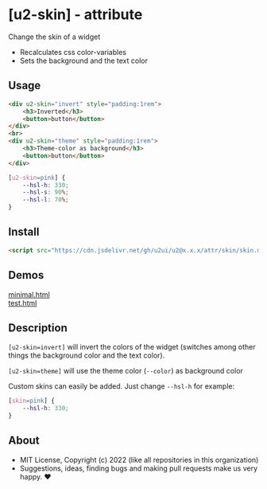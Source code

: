 # [u2-skin] - attribute
Change the skin of a widget

- Recalculates css color-variables
- Sets the background and the text color

## Usage

```html
<div u2-skin="invert" style="padding:1rem">
    <h3>Inverted</h3>
    <button>button</button>
</div>
<br>
<div u2-skin="theme" style="padding:1rem">
    <h3>Theme-color as background</h3>
    <button>button</button>
</div>
```

```css
[u2-skin=pink] {
    --hsl-h: 330;
    --hsl-s: 90%;
    --hsl-l: 70%;        
}
```

## Install

```html
<script src="https://cdn.jsdelivr.net/gh/u2ui/u2@x.x.x/attr/skin/skin.min.js" type=module async></script>
```

## Demos

[minimal.html](http://gcdn.li/u2ui/u2@main/attr/skin/tests/minimal.html)  
[test.html](http://gcdn.li/u2ui/u2@main/attr/skin/tests/test.html)  

## Description

`[u2-skin=invert]` will invert the colors of the widget (switches among other things the background color and the text color).

`[u2-skin=theme]` will use the theme color (`--color`) as background color

Custom skins can easily be added.
Just change `--hsl-h` for example:
    
```css
[skin=pink] {
    --hsl-h: 330;
}
```

## About

- MIT License, Copyright (c) 2022 <u2> (like all repositories in this organization) <br>
- Suggestions, ideas, finding bugs and making pull requests make us very happy. ♥

